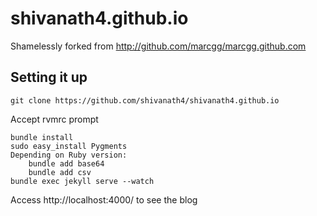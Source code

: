 # shivanath4.github.io

Shamelessly forked from http://github.com/marcgg/marcgg.github.com

## Setting it up

```
git clone https://github.com/shivanath4/shivanath4.github.io

```

Accept rvmrc prompt

```
bundle install
sudo easy_install Pygments
Depending on Ruby version: 
    bundle add base64
    bundle add csv
bundle exec jekyll serve --watch

```

Access http://localhost:4000/ to see the blog